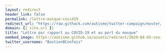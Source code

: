 ```yaml
---
layout: redirect
header_link: false
permalink: /lettre-masque-covid19
redirect_url: "https://raw.githack.com/autisme/twitter-campaign/master/covid-19/mask/lettre-masque-2.pdf"
domain: {{ site.url }}
title: "Lettre par rapport au COVID-19 et au port du masque"
oembed_image: https://autisme.github.io/assets/redirect/2020-04-05-covid-letter.jpg
twitter_username: "BastienBConfais"
---
```



